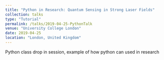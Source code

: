 ```yaml
---
title: "Python in Research: Quantum Sensing in Strong Laser Fields"
collection: talks
type: "Tutorial"
permalink: /talks/2019-04-25-PythonTalk
venue: "University College London"
date: 2019-04-25
location: "London, United Kingdom"
---
```


Python class drop in session, example of how python can used in research
